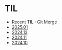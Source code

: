 # TIL

- Recent TIL : [Git Merge](https://github.com/wriml92/TIL/blob/main/2025.01/250113.md)
- [2025.01](https://github.com/wriml92/TIL/tree/main/2025.01)
- [2024.12](https://github.com/wriml92/TIL/tree/main/2024.12)
- [2024.11](https://github.com/wriml92/TIL/tree/main/2024.11)
- [2024.10](https://github.com/wriml92/TIL/tree/main/2024.10)
